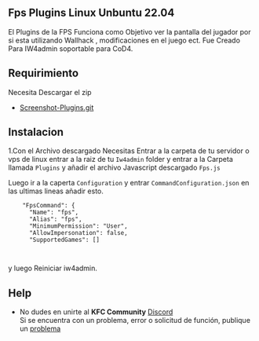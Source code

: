 ## Fps Plugins Linux Unbuntu 22.04

El Plugins de la FPS Funciona como Objetivo ver la pantalla del jugador por si esta utilizando Wallhack , modificaciones en el juego ect.
Fue Creado Para IW4admin soportable para CoD4.

## Requirimiento
Necesita Descargar el zip 
- [Screenshot-Plugins.git](https://github.com/szircj/Fullbright-Plugins/archive/refs/heads/master.zip) 

## Instalacion 
1.Con el Archivo descargado Necesitas Entrar a la carpeta de tu servidor o vps de linux entrar a la raiz de tu  `Iw4admin` folder y entrar a la Carpeta llamada
`Plugins` y añadir el archivo Javascript descargado `Fps.js`

Luego ir a la caperta `Configuration` y entrar `CommandConfiguration.json` 
en las ultimas lineas añadir esto.     
     
```
    "FpsCommand": {
      "Name": "fps",
      "Alias": "fps",
      "MinimumPermission": "User",
      "AllowImpersonation": false,
      "SupportedGames": []

    
```
y luego Reiniciar iw4admin.

## Help
* No dudes en unirte al **KFC Community** [Discord](https://discord.gg/DeZkVyrrrr)  
Si se encuentra con un problema, error o solicitud de función, publique un [problema](https://github.com/szircj/Screenshot-Plugins/issues)
